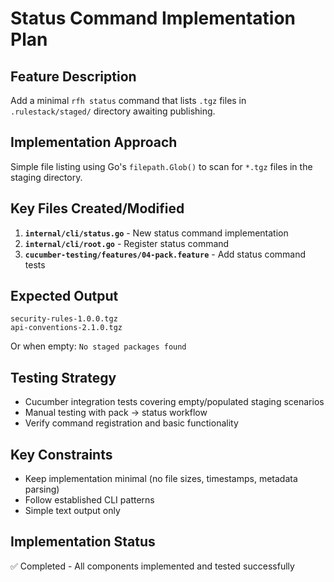 # Status Command Implementation Plan

## Feature Description
Add a minimal `rfh status` command that lists `.tgz` files in `.rulestack/staged/` directory awaiting publishing.

## Implementation Approach
Simple file listing using Go's `filepath.Glob()` to scan for `*.tgz` files in the staging directory.

## Key Files Created/Modified
1. **`internal/cli/status.go`** - New status command implementation
2. **`internal/cli/root.go`** - Register status command  
3. **`cucumber-testing/features/04-pack.feature`** - Add status command tests

## Expected Output
```
security-rules-1.0.0.tgz
api-conventions-2.1.0.tgz
```

Or when empty: `No staged packages found`

## Testing Strategy
- Cucumber integration tests covering empty/populated staging scenarios
- Manual testing with pack → status workflow
- Verify command registration and basic functionality

## Key Constraints
- Keep implementation minimal (no file sizes, timestamps, metadata parsing)
- Follow established CLI patterns
- Simple text output only

## Implementation Status
✅ Completed - All components implemented and tested successfully